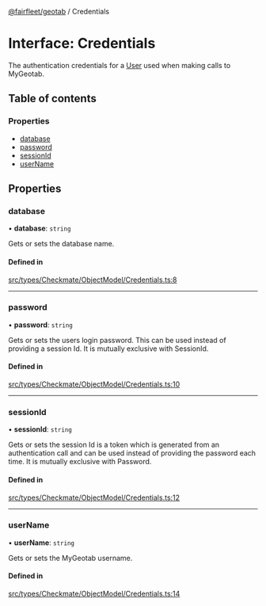 [@fairfleet/geotab](../README.md) / Credentials

# Interface: Credentials

The authentication credentials for a [User](User.md) used when making calls to MyGeotab.

## Table of contents

### Properties

- [database](Credentials.md#database)
- [password](Credentials.md#password)
- [sessionId](Credentials.md#sessionid)
- [userName](Credentials.md#username)

## Properties

### database

• **database**: `string`

Gets or sets the database name.

#### Defined in

[src/types/Checkmate/ObjectModel/Credentials.ts:8](https://github.com/fairfleet/geotab/blob/d57d931/src/types/Checkmate/ObjectModel/Credentials.ts#L8)

___

### password

• **password**: `string`

Gets or sets the users login password. This can be used instead of providing a session Id. It is mutually exclusive with SessionId.

#### Defined in

[src/types/Checkmate/ObjectModel/Credentials.ts:10](https://github.com/fairfleet/geotab/blob/d57d931/src/types/Checkmate/ObjectModel/Credentials.ts#L10)

___

### sessionId

• **sessionId**: `string`

Gets or sets the session Id is a token which is generated from an authentication call and can be used instead of providing the password each time. It is mutually exclusive with Password.

#### Defined in

[src/types/Checkmate/ObjectModel/Credentials.ts:12](https://github.com/fairfleet/geotab/blob/d57d931/src/types/Checkmate/ObjectModel/Credentials.ts#L12)

___

### userName

• **userName**: `string`

Gets or sets the MyGeotab username.

#### Defined in

[src/types/Checkmate/ObjectModel/Credentials.ts:14](https://github.com/fairfleet/geotab/blob/d57d931/src/types/Checkmate/ObjectModel/Credentials.ts#L14)
